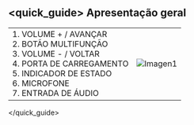 ## <quick_guide> Apresentação geral

|  |  |
|:-------|:-------|
|1.	VOLUME + / AVANÇAR <br> 2.	BOTÃO MULTIFUNÇÃO <br>3.	VOLUME - / VOLTAR <br> 4. PORTA DE CARREGAMENTO <br> 5.	INDICADOR DE ESTADO <br> 6.	MICROFONE <br> 7. ENTRADA DE ÁUDIO	 <br>|![Imagen1](http://static.energysistem.com/images/manuals/42483/58737bb9c1e86.jpg)|
</quick_guide>
 
